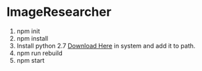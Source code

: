 # ImageResearcher

1. npm init
2. npm install
3. Install python 2.7 [Download Here](https://www.python.org/downloads/release/python-2717/) in system and add it to path.
4. npm run rebuild
5. npm start
